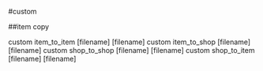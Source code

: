 #custom

##item copy

  custom item_to_item [filename] [filename]
  custom item_to_shop [filename] [filename]
  custom shop_to_shop [filename] [filename]
  custom shop_to_item [filename] [filename]
